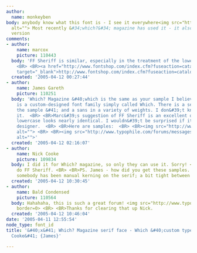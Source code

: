 ```yaml
---
author:
  name: monkeyben
body: anybody know what this font is - I see it everywhere<img src="http://www.typophile.com/forums/messages/83/69376.jpg"
  alt=""> Most recently &#34;which?&#34; magazine has used it - it also has a light
  version
comments:
- author:
    name: marcox
    picture: 110443
  body: 'FF Sheriff is similar, especially in the treatment of the lower case serifs:
    <BR> <BR><a href="http://www.fontshop.com/index.cfm?fuseaction=catalog.fontdetail&amp;displayfontid=FF.10466.5.17&amp;attributes.sampleSize=48&amp;sampleText=BIG+Winner&amp;sampleSize=48"
    target="_blank">http://www.fontshop.com/index.cfm?fuseaction=catalog.fontdetail&amp;displayfontid=FF.10466.5.17&amp;attributes.sampleSize=48&amp;sampleText=BIG&#43;Winner&amp;sampleSize=48</a>'
  created: '2005-04-12 00:27:44'
- author:
    name: James Gareth
    picture: 110251
  body: 'Which? Magazine &#40;which is the same as your sample I believe&#41; uses
    is a custom-designed font family simply called Which. There is a serif &#40;like
    the sample &#41; and a sans in a variety of weights. I don&#39;t know who designed
    it.  <BR> <BR>Marc&#39;s suggestion of FF Sheriff is an excellent one since the
    lowercase looks nearly identical. I wouldn&#39;t be surprised if it was the same
    designer.  <BR> <BR>Here are samples:  <BR> <BR><img src="http://www.typophile.com/forums/messages/83/69475.jpg"
    alt=""> <BR> <BR><img src="http://www.typophile.com/forums/messages/83/69476.jpg"
    alt="">'
  created: '2005-04-12 02:16:07'
- author:
    name: Nick Cooke
    picture: 109834
  body: I did it for Which? magazine, so only they can use it. Sorry! <BR> <BR>I didn&#39;t
    do FF Sheriff. <BR> <BR>PS. James - how did you get these samples. Looks like
    somebody has been manual kerning on the serif; a bit tight between m and o.
  created: '2005-04-12 10:30:45'
- author:
    name: Bald Condensed
    picture: 110564
  body: Hahahaha, this is such a great forum! <img src="http://www.typophile.com/forums/clipart/bigsmile.gif"
    border=0> <BR> <BR>Thanks for clearing that up Nick.
  created: '2005-04-12 10:46:04'
date: '2005-04-11 12:55:54'
node_type: font_id
title: '&#40;x&#41; Which? Magazine serif face - Which &#40;custom typeface by Nick
  Cooke&#41; {James}'

---
```

